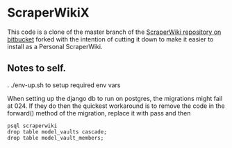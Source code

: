 # ScraperWikiX 

This code is a clone of the master branch of the [ScraperWiki repository on bitbucket](http://bitbucket.org/ScraperWiki/scraperwiki) forked with the intention of cutting it down to make it easier to install as a Personal ScraperWiki. 


## Notes to self.

. ./env-up.sh to setup required env vars

When setting up the django db to run on postgres, the migrations might fail at 024.  If they do then the quickest workaround is to remove the code in the forward() method of the migration, replace it with pass and then

    psql scraperwiki
    drop table model_vaults cascade;
    drop table model_vault_members;

